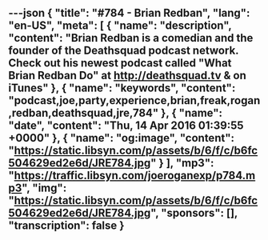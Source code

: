 ---json
{
  "title": "#784 - Brian Redban",
  "lang": "en-US",
  "meta": [
    {
      "name": "description",
      "content": "Brian Redban is a comedian and the founder of the Deathsquad podcast network. Check out his newest podcast called \"What Brian Redban Do\" at http://deathsquad.tv & on iTunes"
    },
    {
      "name": "keywords",
      "content": "podcast,joe,party,experience,brian,freak,rogan,redban,deathsquad,jre,784"
    },
    {
      "name": "date",
      "content": "Thu, 14 Apr 2016 01:39:55 +0000"
    },
    {
      "name": "og:image",
      "content": "https://static.libsyn.com/p/assets/b/6/f/c/b6fc504629ed2e6d/JRE784.jpg"
    }
  ],
  "mp3": "https://traffic.libsyn.com/joeroganexp/p784.mp3",
  "img": "https://static.libsyn.com/p/assets/b/6/f/c/b6fc504629ed2e6d/JRE784.jpg",
  "sponsors": [],
  "transcription": false
}
---
<episode-header />

<timemark seconds="0" />

<transcribe-call-to-action />

<episode-footer />